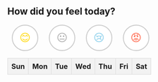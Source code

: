 <style>
    table {
        border-collapse: collapse;
        width: 100%;
    }

    th, td {
        border: 1px solid #dddddd;
        text-align: center;
        padding: 8px;
    }

    th {
        background-color: #f2f2f2;
    }

    td {
        cursor: pointer;
    }

    #mood-buttons {
        display: flex;
        margin-top: 20px;
    }

    .mood {
        background-color: #fff;
        border: 2px solid #ccc;
        border-radius: 50%;
        font-size: 24px;
        width: 60px;
        height: 60px;
        margin: 0 10px;
        cursor: pointer;
    }

    .happy { color: #ffd700; }
    .neutral { color: #a9a9a9; }
    .sad { color: #87CEEB; }
    .mad { color: #ff6347; }
</style>

<!-- emoji mood buttons -->
<div>
    <h2>How did you feel today?</h2>
    <div id="mood" name="mood">
        <button id="happy" class="mood happy" onclick="todayMood('😊')">😊</button>
        <button id="neutral" class="mood neutral" onclick="todayMood('😐')">😐</button>
        <button id="sad" class="mood sad" onclick="todayMood('😢')">😢</button>
        <button id="mad" class="mood mad" onclick="todayMood('😡')">😡</button>
    </div>
</div>
<p> </p>
<!-- calendar table -->
<table id="calendar">
    <thead>
        <tr>
            <th>Sun</th>
            <th>Mon</th>
            <th>Tue</th>
            <th>Wed</th>
            <th>Thu</th>
            <th>Fri</th>
            <th>Sat</th>
        </tr>
    </thead>
    <tbody id="calendarBody">
    </tbody>
</table>

<script>
    // Function to create the calendar grid
    function createCalendar(year, month) {
        const calendarBody = document.getElementById("calendarBody");
        calendarBody.innerHTML = '';

        const firstDay = new Date(year, month, 1);
        const lastDay = new Date(year, month + 1, 0);

        let currentDate = new Date(firstDay);
        while (currentDate <= lastDay) {
            const row = document.createElement("tr");
            for (let i = 0; i < 7; i++) {
                const cell = document.createElement("td");
                if (i === currentDate.getDay()) {
                    cell.textContent = currentDate.getDate();
                    row.appendChild(cell);
                    currentDate.setDate(currentDate.getDate() + 1);
                } else {
                    row.appendChild(document.createElement("td"));
                }
            }
            calendarBody.appendChild(row);
        }
    }

    // Function to update the calendar with the selected mood
    function todayMood(selectedEmoji) {
        const currentDate = new Date();
        const dayOfMonth = currentDate.getDate();

        const cells = document.querySelectorAll("#calendarBody td");
        
        cells.forEach((cell) => {
            if (cell.textContent == dayOfMonth.toString()) {
                cell.innerHTML = selectedEmoji;
            }
        });

        return selectedEmoji;
    }

    // Initialize the calendar with the current month
    const currentDate = new Date();
    createCalendar(currentDate.getFullYear(), currentDate.getMonth());
</script>
